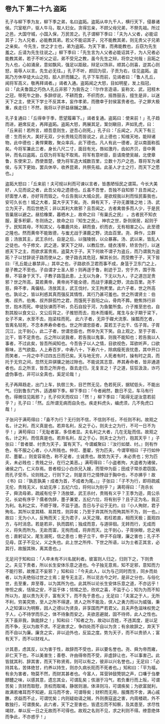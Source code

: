 ## 卷九下 第二十九 盗跖
孔子与柳下季为友，柳下季之弟，名曰盗跖。盗跖从卒九千人，横行天下，侵暴诸侯。穴室枢户，驱人牛马，取人妇女。贪得忘亲，不顾父母兄弟，不祭先祖。所过之邑，大国守城，小国入保，万民苦之。孔子谓柳下季曰：「夫为人父者，必能诏其子；为人兄者，必能教其弟。若父不能诏其子，兄不能教其弟，则无贵父子兄弟之亲矣。 今先生，世之才士也，弟为盗跖，为天下害，而弗能教也，丘窃为先生羞之。丘请为先生往说之。」柳下季曰：「先生言为人父者必能诏其子，为人兄者必能教其弟，若子不听父之诏，弟不受兄之教，虽今先生之辩，将奈之何哉﹗且跖之为人也，心如涌泉，意如飘风，强足以距敌，辩足以饰非。顺其心则喜，逆其心则怒，易辱人以言。先生必无往。」孔子不听，颜回为驭，子贡为右，往见盗跖。盗跖乃方休卒徒大山之阳，脍人肝而餔之。孔子下车而前，见谒者曰：「鲁人孔丘，闻将军高义，敬再拜谒者。」谒者入通。盗跖闻之大怒，目如明星，发上指冠，曰：「此夫鲁国之巧伪人孔丘非邪？为我告之：『尔作言造语，妄称文、武，冠枝木之冠，带死牛之胁，多辞缪说，不耕而食，不织而衣，摇唇鼓舌，擅生是非，以迷天下之主，使天下学士不反其本，妄作孝弟，而徼幸于封侯富贵者也。子之罪大极重，疾走归！不然，我将以子肝益昼餔之膳。』

孔子复通曰：「丘得幸于季，愿望履幕下。」谒者复通。盗跖曰：使来前！」孔子趋而进，避席反走，再拜盗跖。盗跖大怒，两展其足，案剑瞋目，声如乳虎，曰：「丘来前！若所言，顺吾意则生，逆吾心则死。」孔子曰：「丘闻之，凡天下有三德：生而长大，美好无双，少长贵贱见而皆说之，此上德也；知维天地，能辩诸物，此中德也；勇悍果敢，聚众率兵，此下德也。凡人有此一德者，足以南面称孤矣。今将军兼此三者，身长八尺二寸，面目有光，唇如激丹，齿如齐贝，音中黄钟，而名曰盗跖，丘窃为将军耻不取焉。将军有意听臣，臣请南使吴越，北使章鲁，东使宋卫，西使晋楚，使为将军造大城数百里，立数十万户之邑，尊将军为诸侯，与天下更始，罢兵休卒，收养昆弟，共祭先祖。此圣人才士之行，而天下之愿也。」

盗跖大怒曰：「丘来前！夫可规以利而可谏以言者，皆愚陋恒民之谓耳。今长大美好，人见而说之者，此吾父母之遗德也。丘虽不吾誉，吾独不自知邪？且吾闻之，好面誉人者，亦好背而毁之。今丘告我以大城众民，是欲规我以利而恒民畜我也，安可久长也！城之大者，莫大乎天下矣。尧、舜有天下，子孙无置锥之地；汤、武立为天子，而后世绝灭；非以其利大故邪？且吾闻之，古者禽兽多而人少，于是民皆巢居以避之。昼拾橡栗，暮栖木上，故命之曰『有巢氏之民』 。古者民不知衣服，夏多积薪，冬则炀之，故命之曰『知生之民』。神农之世，卧则居居，起则于于。民知其母，不知其父，与麋鹿共处，耕而食，织而衣，无有相害之心。此至德之隆也。然而黄帝不能致德，与蚩尤战于涿鹿之野，流血百里。尧、舜作，立群臣；汤放其主，武王杀纣。自是之后，以强陵弱，以众暴寡。汤、武以来，皆乱人之徒也。今子修文、武之道，掌天下之辩，以教后世。缝衣浅带，矫言伪行，以迷惑天下之主，而欲求富贵焉，盗莫大于子。天下何故不谓子为盗丘，而乃谓我为盗跖？子以甘辞说子路而使从之，使子路去其危冠，解其长剑，而受教于子，天下皆曰:『孔丘能止暴禁非。』其卒之也，子路欲杀卫君而事不成，身菹于卫东门之上，是子教之不至也。子自谓才士圣人邪﹖则再逐于鲁，削迹于卫，穷于齐，围于陈蔡，不容身于天下。子教子路菹此患，上无以为身，下无以为人，子之道岂足贵邪？世之所高，莫若黄帝，黄帝尚不能全德，而战于涿鹿之野，流血百里。尧不慈，舜不孝，禹偏枯，汤放其主，武王伐纣，文王拘羑里。此六子者，世之所高也。孰论之，皆以利惑其真而强反其情性，其行乃甚可羞也。世之所谓贤士：伯夷、叔齐。伯夷、叔齐辞孤竹之君，而饿死于首阳之山，骨肉不葬。鲍焦饰行非世，抱木而死。申徒狄谏而不听，负石自投于河，为鱼鳖所食。介子推至忠也，自割其股以食文公，文公后背之，子推怒而去，抱木而燔死。尾生与女子期于梁下，女子不来，水至不去，抱梁柱而死。 此六子者，无异于磔犬流豕、操瓢而乞者，皆离名轻死，不念本养寿命者也。世之所谓忠臣者，莫若王子比干、伍子胥。子胥沉江，比干剖心，此二子者，世谓忠臣也，然卒为天下笑。自上观之，至于子胥、比干，皆不足贵也。丘之所以说我者，若告我以鬼事，则我不能知也；若告我以人事者，不过此矣，皆吾所闻知也。今吾告子以人之情，目欲视色，耳欲听声，口欲察味，志气欲盈。人上寿百岁，中寿八十，下寿六十，除病瘦死丧忧患，其中开口而笑者，一月之中不过四五日而已矣。天与地无穷，人死者有时，操有时之具，而托于无穷之间，忽然无异骐骥之驰过隙也。不能说其志意、养其寿命者，皆非通道者也。丘之所言，皆吾之所弃也，亟去走归，无复言之！子之道，狂狂汲汲，诈巧虚伪事也，非可以全真也，奚足论哉！」

孔子再拜趋走，出门上车，执辔三失，目芒然无见，色若死灰，据轼低头，不能出气。归到鲁东门外，适遇柳下季。柳下季曰：「今者阙然，数日不见，车马有行色，得微往见跖邪？」孔子仰天而叹曰：「然！」柳下季曰：「跖得无逆汝意若前乎？」孔子曰：「然。丘所谓无病而自灸也。疾走料虎头，编虎须，几不免虎口哉！」

子张问于满苟得曰：「盍不为行？无行则不信，不信则不任，不任则不利。故观之名，计之利，而义真是也。若弃名利，反之于心，则夫士之为行，不可一日不为乎！」满苟得曰：「无耻者富，多信者显。夫名利之大者，几在无耻而信。故观之名，计之利，而信真是也。若弃名利，反之于心，则夫士之为行，抱其天乎！」子张曰：「昔者桀、纣贵为天子，富有天下。今谓臧聚曰：『汝行如桀、纣。』则有怍色，有不服之心者，小人所贱也。仲尼、墨翟，穷为匹夫，今谓宰相曰『子行如仲尼、墨翟。』则变容易色，称不足者，士诚贵也。故势为天子，未必贵也；穷为匹夫，未必贱也；贵贱之分，在行之美恶。」满苟得曰：「小盗者拘，大盗者为诸侯，诸侯之门，仁义存焉。昔者桓公小白杀兄入嫂，而管仲为臣；田成子常杀君窃国，而孔子受币。论则贱之，行则下之，则是言行之情悖战于胸中也，不亦拂乎！故《书》曰：『孰恶孰美﹖成者为首，不成者为尾。』」子张曰：「子不为行，即将疏戚无伦，贵贱无义，长幼无序；五纪六位，将何以为别乎？」满苟得曰：「尧杀长子，舜流母弟，疏戚有伦乎？汤放桀，武王杀纣，贵贱有义乎？王季为适，周公杀兄，长幼有序乎？儒者伪辞，墨子兼爱，五纪六位，将有别乎？且子正为名，我正为利。名利之实，不顺于理，不监于道。吾日与子讼于无约，曰『小人殉财，君子殉名，其所以变其精、易其性，则异矣；乃至于弃其所为而殉其所不为，则一也。』故曰：无为小人，反殉而天；无为君子，从天之理。若枉若直，相而天极；面观四方，与时消息。若是若非，执而圆机；独成而意，与道徘徊。无转而行，无成而义，将失而所为。无赴而富，无徇而成，将弃而天。比干剖心，子胥抉眼，忠之祸也；直躬证父，尾生溺死，信之患也；鲍子立干，申子不自理，廉之害也；孔子不见母，匡子不见父，义之失也。此上世之所传、下世之所语，以为士者正其言，必其行，故服其殃，离其患也。」

无足问于知和曰：「人卒未有不兴名就利者。彼富则人归之，归则下之，下则贵之。夫见下贵者，所以长生安体乐意之道也。今子独无意焉，知不足邪，意知而力不能行邪，故推正不妄邪？」知和曰：「今夫此人，以为与己同时而生，同乡而处者，以为夫绝俗过世之士焉；是专无主正，所以览古今之时，是非之分也，与俗化世，去至重，弃至尊，以为其所为也。此其所以论长生安体乐意之道，不亦远乎！惨怛之疾，恬愉之安，不监于体；怵惕之恐，欣欢之喜，不监于心；知为为而不知所以为，是以贵为天子，富有天下，而不免于患也。」无足曰：「夫富之于人，无所不利，穷美究势，至人之所不得逮，贤人之所不能及，侠人之勇力而以为威强，秉人之知谋以为明察，因人之德以为贤良，非享国而严若君父。且夫声色滋味权势之于人，心不待学而乐之，体不待象而安之。夫欲恶避就，固不待师，此人之性也。 天下虽非我，孰能辞之！」知和曰：「知者之为，故动以百姓，不违其度，是以足而不争，无以为故不求。不足故求之，争四处而不自以为贪；有余故辞之，弃天下而不自以为廉。廉贪之实，非以迫外也，反监之度。势为天子，而不以贵骄人；富有天下，而不以财戏人。

计其患，虑其反，以为害于性，故辞而不受也，非以要名誉也。尧、舜为帝而雍，非仁天下也，不以美害生；善卷、许由得帝而不受，非虚辞让也，不以事害己。此皆就其利、辞其害，而天下称贤焉，则可以有之，彼非以兴名誉也。」无足曰：「必持其名，苦体绝甘，约养以持生，则亦久病长阨而不死者也。」知和曰：「平为福，有余为害者，物莫不然，而财其甚者也。今富人，耳营钟鼓筦钥之声，口嗛于刍豢醪醴之味，以感其意，遗忘其业，可谓乱矣；侅溺于冯气，若负重行而上阪，可谓苦矣；贪财而取慰，贪权而取竭，静居则溺，体泽则冯，可谓疾矣；为欲富就利，故满若堵耳而不知避，且冯而不舍，可谓辱矣；财积而无用，服膺而不舍，满心戚醮，求益而不止，可谓忧矣；内则疑劫请之贼，外则畏寇盗之害，内周楼疏，外不敢独行，可谓畏矣。此六者，天下之至害也，皆遗忘而不知察，及其患至，求尽性竭财，单以反一日之无故而不可得也。故观之名则不见，求之利则不得。缭意绝体而争此，不亦惑乎！」